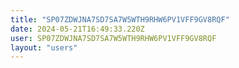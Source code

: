 ```yaml
---
title: "SP07ZDWJNA7SD7SA7W5WTH9RHW6PV1VFF9GV8RQF"
date: 2024-05-21T16:49:33.220Z
user: SP07ZDWJNA7SD7SA7W5WTH9RHW6PV1VFF9GV8RQF
layout: "users"
---
```

    